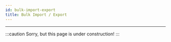 ```yaml
---
id: bulk-import-export
title: Bulk Import / Export
---
```


---------------

:::caution
Sorry, but this page is under construction!
:::